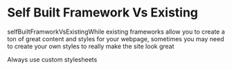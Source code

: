 # Self Built Framework Vs Existing

selfBuiltFramworkVsExistingWhile existing frameworks allow you to create a ton of great content and styles for your webpage, sometimes you may need to create your own styles to really make the site look great

Always use custom stylesheets
